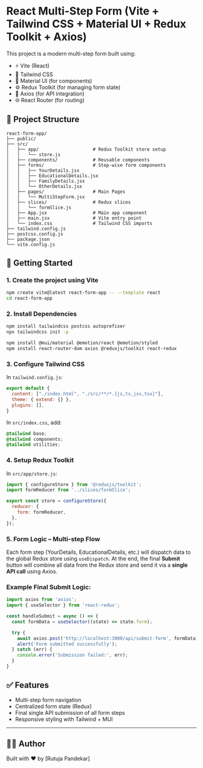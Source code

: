 
# React Multi-Step Form (Vite + Tailwind CSS + Material UI + Redux Toolkit + Axios)

This project is a modern multi-step form built using:

- ⚡ Vite (React)
- 🎨 Tailwind CSS
- 🎨 Material UI (for components)
- ⚙️ Redux Toolkit (for managing form state)
- 🔗 Axios (for API integration)
- 🌐 React Router (for routing)

## 📁 Project Structure

```
react-form-app/
├── public/
├── src/
│   ├── app/                    # Redux Toolkit store setup
│   │   └── store.js
│   ├── components/             # Reusable components
│   ├── forms/                  # Step-wise form components
│   │   ├── YourDetails.jsx
│   │   ├── EducationalDetails.jsx
│   │   ├── FamilyDetails.jsx
│   │   └── OtherDetails.jsx
│   ├── pages/                  # Main Pages
│   │   └── MultiStepForm.jsx
│   ├── slices/                 # Redux slices
│   │   └── formSlice.js
│   ├── App.jsx                 # Main app component
│   ├── main.jsx                # Vite entry point
│   └── index.css               # Tailwind CSS imports
├── tailwind.config.js
├── postcss.config.js
├── package.json
└── vite.config.js
```

## 🚀 Getting Started

### 1. Create the project using Vite

```bash
npm create vite@latest react-form-app -- --template react
cd react-form-app
```

### 2. Install Dependencies

```bash
npm install tailwindcss postcss autoprefixer
npx tailwindcss init -p

npm install @mui/material @emotion/react @emotion/styled
npm install react-router-dom axios @reduxjs/toolkit react-redux
```

### 3. Configure Tailwind CSS

In `tailwind.config.js`:

```js
export default {
  content: ["./index.html", "./src/**/*.{js,ts,jsx,tsx}"],
  theme: { extend: {} },
  plugins: [],
}
```

In `src/index.css`, add:

```css
@tailwind base;
@tailwind components;
@tailwind utilities;
```

### 4. Setup Redux Toolkit

In `src/app/store.js`:

```js
import { configureStore } from '@reduxjs/toolkit';
import formReducer from '../slices/formSlice';

export const store = configureStore({
  reducer: {
    form: formReducer,
  },
});
```

### 5. Form Logic – Multi-step Flow

Each form step (YourDetails, EducationalDetails, etc.) will dispatch data to the global Redux store using `useDispatch`. At the end, the final **Submit** button will combine all data from the Redux store and send it via a **single API call** using Axios.

### Example Final Submit Logic:

```js
import axios from 'axios';
import { useSelector } from 'react-redux';

const handleSubmit = async () => {
  const formData = useSelector((state) => state.form);

  try {
    await axios.post('http://localhost:3000/api/submit-form', formData);
    alert('Form submitted successfully');
  } catch (err) {
    console.error('Submission failed:', err);
  }
}
```

## ✅ Features

- Multi-step form navigation
- Centralized form state (Redux)
- Final single API submission of all form steps
- Responsive styling with Tailwind + MUI

---

## 🧑‍💻 Author

Built with ❤️ by [Rutuja Pandekar]
